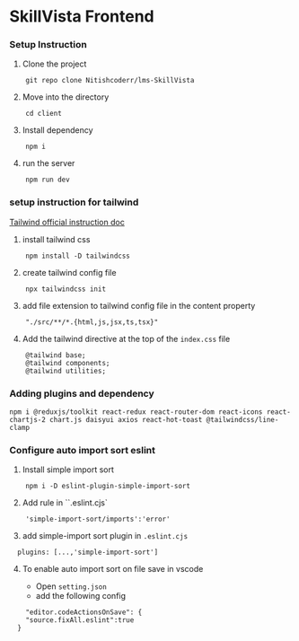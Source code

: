 # SkillVista Frontend

### Setup Instruction

1. Clone the project
```
    git repo clone Nitishcoderr/lms-SkillVista
```

2. Move into the directory
```
    cd client
```

3. Install dependency
```
    npm i
```
4. run the server
```
    npm run dev
```

### setup instruction for tailwind

[Tailwind official instruction doc](https://tailwindcss.com/docs/installation)

1. install tailwind css

```
    npm install -D tailwindcss
```

2. create tailwind config file

```
    npx tailwindcss init
```

3. add file extension to tailwind config file in the content property

```
    "./src/**/*.{html,js,jsx,ts,tsx}"
```

4. Add the tailwind directive at the top of the `index.css` file

```
    @tailwind base;
    @tailwind components;
    @tailwind utilities;
```

### Adding plugins and dependency

```
npm i @reduxjs/toolkit react-redux react-router-dom react-icons react-chartjs-2 chart.js daisyui axios react-hot-toast @tailwindcss/line-clamp
```

### Configure auto import sort eslint

1. Install simple import sort
```
    npm i -D eslint-plugin-simple-import-sort
```

2. Add rule in ``.eslint.cjs`

```
    'simple-import-sort/imports':'error'
```

3. add simple-import sort plugin in `.eslint.cjs`

```
  plugins: [...,'simple-import-sort']
```

4. To enable auto import sort on file save in vscode

    - Open `setting.json`
    - add the following config

```
    "editor.codeActionsOnSave": {
    "source.fixAll.eslint":true 
  }
```